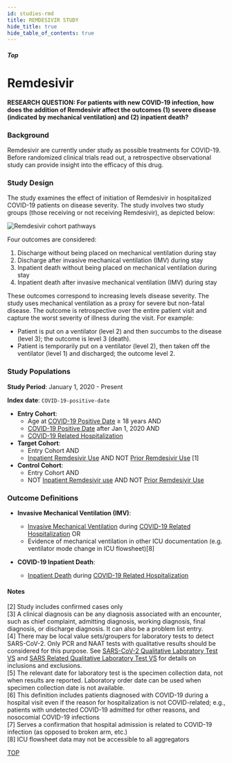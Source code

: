 ```yaml
---
id: studies-rmd
title: REMDESIVIR STUDY
hide_title: true
hide_table_of_contents: true
---
```


##### Top

# Remdesivir

**RESEARCH QUESTION: For patients with new COVID-19 infection, how does the addition of Remdesivir affect the outcomes (1) severe disease (indicated by mechanical ventilation) and (2) inpatient death?**

### Background

Remdesivir are currently under study as possible treatments for COVID-19. Before randomized clinical trials read out, a retrospective observational study can provide insight into the efficacy of this drug.

### Study Design

The study examines the effect of initiation of Remdesivir in hospitalized COVID-19 patients on disease severity. The study involves two study groups (those receiving or not receiving Remdesivir), as depicted below:

![Remdesivir cohort pathways](rmd_cohorts.png)

Four outcomes are considered:

1. Discharge without being placed on mechanical ventilation during stay
2. Discharge after invasive mechanical ventilation (IMV) during stay
3. Inpatient death without being placed on mechanical ventilation during stay
4. Inpatient death after invasive mechanical ventilation (IMV) during stay

These outcomes correspond to increasing levels disease severity. The study uses mechanical ventilation as a proxy for severe but non-fatal disease. The outcome is retrospective over the entire patient visit and capture the worst severity of illness during the visit. For example:

* Patient is put on a ventilator (level 2) and then succumbs to the disease (level 3); the outcome is level 3 (death).
* Patient is temporarily put on a ventilator (level 2), then taken off the ventilator (level 1) and discharged; the outcome level 2.

### Study Populations

**Study Period**: January 1, 2020 - Present

**Index date**: `COVID-19-positive-date`

* **Entry Cohort**:
  * Age at [COVID-19 Positive Date](/docs/cohorts#covid-19-positive-date) ≥ 18 years AND
  * [COVID-19 Positive Date](/docs/cohorts#covid-19-positive-date) after Jan 1, 2020 AND
  * [COVID-19 Related Hospitalization](/docs/cohorts#covid-19-related-hospitalization)
* **Target Cohort**:
  * Entry Cohort AND
  * [Inpatient Remdesivir Use](/docs/cohorts#inpatient-remdesivir-use) AND NOT [Prior Remdesivir Use](/docs/cohorts#prior-remdesivir-use) [1]
* **Control Cohort**:
  * Entry Cohort AND
  * NOT [Inpatient Remdesivir use](/docs/cohorts#inpatient-remdesivir-use) AND NOT [Prior Remdesivir Use](/docs/cohorts#prior-remdesivir-use)

### Outcome Definitions

* **Invasive Mechanical Ventilation (IMV)**:
  * [Invasive Mechanical Ventilation](/docs/cohorts#invasive-mechanical-ventilation) during [COVID-19 Related Hospitalization](/docs/cohorts#covid-19-hospitalization) OR
  * Evidence of mechanical ventilation in other ICU documentation (e.g. ventilator mode change in ICU flowsheet)[8]

* **COVID-19 Inpatient Death**:
  * [Inpatient Death](/docs/cohorts#inpatient-death) during [COVID-19 Related Hospitalization](/docs/cohorts#covid-19-hospitalization)

#### Notes

[2] Study includes confirmed cases only<br/>
[3] A clinical diagnosis can be any diagnosis associated with an encounter, such as chief complaint, admitting diagnosis, working diagnosis, final diagnosis, or discharge diagnosis. It can also be a problem list entry.<br/>
[4] There may be local value sets/groupers for laboratory tests to detect SARS-CoV-2. Only PCR and NAAT tests with qualitative results should be considered for this purpose. See [SARS-CoV-2 Qualitative Laboratory Test VS]() and [SARS Related Qualitative Laboratory Test VS]() for details on inclusions and exclusions.<br/>
[5] The relevant date for laboratory test is the specimen collection data, not when results are reported. Laboratory order date can be used when specimen collection date is not available.<br/>
[6] This definition includes patients diagnosed with COVID-19 during a hospital visit even if the reason for hospitalization is not COVID-related; e.g., patients with undetected COVID-19 admitted for other reasons, and nosocomial COVID-19 infections ​<br/>
[7] Serves a confirmation that hospital admission is related to COVID-19 infection (as opposed to broken arm, etc.)<br/>
[8] ICU flowsheet data may not be accessible to all aggregators

[TOP](#top)



